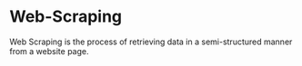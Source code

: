 # Web-Scraping
Web Scraping is the process of retrieving data in a semi-structured manner from a website page.
